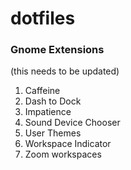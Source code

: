 # dotfiles

### Gnome Extensions

(this needs to be updated)

1. Caffeine
2. Dash to Dock
3. Impatience
4. Sound Device Chooser
5. User Themes
6. Workspace Indicator
7. Zoom workspaces
